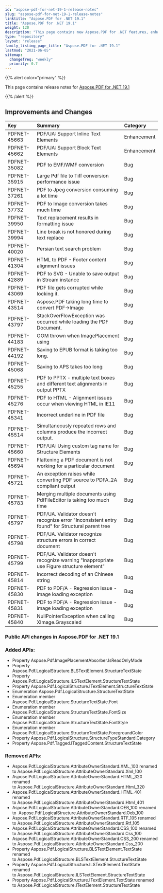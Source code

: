```yaml
---
id: "aspose-pdf-for-net-19-1-release-notes"
slug: "aspose-pdf-for-net-19-1-release-notes"
linktitle: "Aspose.PDF for .NET 19.1"
title: "Aspose.PDF for .NET 19.1"
weight: 120
description: "This page contains new Aspose.PDF for .NET features, enhancement, and bug fixes in 2019, version 19.1."
type: "repository"
layout: "release"
family_listing_page_title: "Aspose.PDF for .NET 19.1"
lastmod: "2021-06-05"
sitemap:
  changefreq: "weekly"
  priority: 0.7
---
```


{{% alert color="primary" %}}

This page contains release notes for [Aspose.PDF for .NET 19.1](https://www.nuget.org/packages/Aspose.Pdf/19.1.0)

{{% /alert %}}

## Improvements and Changes

|**Key**|**Summary**|**Category**|
| :- | :- | :- |
|PDFNET-45663|PDF/UA: Support Inline Text Elements|Enhancement|
|PDFNET-45662|PDF/UA: Support Block Text Elements|Enhancement|
|PDFNET-35082|PDF to EMF/WMF conversion|Bug|
|PDFNET-35915|Large Pdf file to Tiff conversion performance issue|Bug|
|PDFNET-37261|PDF to Jpeg conversion consuming a lot time|Bug|
|PDFNET-37732|PDF to Image conversion takes much time|Bug|
|PDFNET-39950|Text replacement results in formatting issue|Bug|
|PDFNET-39994|Line break is not honored during text replace|Bug|
|PDFNET-40020|Persian text search problem|Bug|
|PDFNET-41304|HTML to PDF - Footer content alignment issues|Bug|
|PDFNET-42889|PDF to SVG - Unable to save output in Stream instance|Bug|
|PDFNET-43069|PDF file gets corrupted while locking it.|Bug|
|PDFNET-43514|Aspose.PDF taking long time to convert PDF->Image|Bug|
|PDFNET-43797|StackOverFlowException was occurred while loading the PDF Document.|Bug|
|PDFNET-44183|OOM thrown when ImagePlacement using|Bug|
|PDFNET-44192|Saving to EPUB format is taking too long.|Bug|
|PDFNET-45068|Saving to APS takes too long|Bug|
|PDFNET-45255|PDF to PPTX - multiple text boxes and different text alignments in output PPTX|Bug|
|PDFNET-45276|PDF to HTML - Alignment issues occur when viewing HTML in IE11|Bug|
|PDFNET-45341|Incorrect underline in PDF file|Bug|
|PDFNET-45514|Simultaneously repeated rows and columns produce the incorrect output.|Bug|
|PDFNET-45660|PDF/UA: Using custom tag name for Structure Elements|Bug|
|PDFNET-45694|Flattening a PDF document is not working for a particular document|Bug|
|PDFNET-45721|An exception raises while converting PDF source to PDFA_2A compliant output|Bug|
|PDFNET-45783|Merging multiple documents using PdfFileEditor is taking too much time|Bug|
|PDFNET-45797|PDF/UA. Validator doesn't recognize error "Inconsistent entry found" for Structural parent tree|Bug|
|PDFNET-45798|PDF/UA. Validator recognize structure errors in correct document|Bug|
|PDFNET-45799|PDF/UA. Validator doesn't recognize warning "Inappropriate use Figure structure element"|Bug|
|PDFNET-45814|Incorrect decoding of an Chinese string|Bug|
|PDFNET-45830|PDF to PDF/A - Regression issue - image loading exception|Bug|
|PDFNET-45831|PDF to PDF/A - Regression issue - image loading exception|Bug|
|PDFNET-45840|NullPointerException when calling XImage.Grayscaled|Bug|

### Public API changes in Aspose.PDF for .NET 19.1

### Added APIs:

- Property Aspose.Pdf.ImagePlacementAbsorber.IsReadOnlyMode
- Property Aspose.Pdf.LogicalStructure.BLSTextElement.StructureTextState
- Property Aspose.Pdf.LogicalStructure.ILSTextElement.StructureTextState
- Property Aspose.Pdf.LogicalStructure.ITextElement.StructureTextState
- Enumeration Aspose.Pdf.LogicalStructure.StructureTextState
- Enumeration member Aspose.Pdf.LogicalStructure.StructureTextState.Font
- Enumeration member Aspose.Pdf.LogicalStructure.StructureTextState.FontSize
- Enumeration member Aspose.Pdf.LogicalStructure.StructureTextState.FontStyle
- Enumeration member Aspose.Pdf.LogicalStructure.StructureTextState.ForegroundColor
- Property Aspose.Pdf.LogicalStructure.StructureTypeStandard.Category
- Property Aspose.Pdf.Tagged.ITaggedContent.StructureTextState

### Removed APIs:

- Aspose.Pdf.LogicalStructure.AttributeOwnerStandard.XML_100 renamed<br/>to    Aspose.Pdf.LogicalStructure.AttributeOwnerStandard.Xml_100
- Aspose.Pdf.LogicalStructure.AttributeOwnerStandard.HTML_320 renamed<br/>to Aspose.Pdf.LogicalStructure.AttributeOwnerStandard.Html_320
- Aspose.Pdf.LogicalStructure.AttributeOwnerStandard.HTML_401 renamed<br/>to Aspose.Pdf.LogicalStructure.AttributeOwnerStandard.Html_401 
- Aspose.Pdf.LogicalStructure.AttributeOwnerStandard.OEB_100 renamed<br/>to  Aspose.Pdf.LogicalStructure.AttributeOwnerStandard.Oeb_100
- Aspose.Pdf.LogicalStructure.AttributeOwnerStandard.RTF_105 renamed<br/>to Aspose.Pdf.LogicalStructure.AttributeOwnerStandard.Rtf_105
- Aspose.Pdf.LogicalStructure.AttributeOwnerStandard.CSS_100 renamed<br/>to Aspose.Pdf.LogicalStructure.AttributeOwnerStandard.Css_100
- Aspose.Pdf.LogicalStructure.AttributeOwnerStandard.CSS_200 renamed<br/> to Aspose.Pdf.LogicalStructure.AttributeOwnerStandard.Css_200
- Property Aspose.Pdf.LogicalStructure.BLSTextElement.TextState renamed<br/>to Aspose.Pdf.LogicalStructure.BLSTextElement.StructureTextState
- Property Aspose.Pdf.LogicalStructure.ILSTextElement.TextState renamed<br/>to Aspose.Pdf.LogicalStructure.ILSTextElement.StructureTextState
- Property Aspose.Pdf.LogicalStructure.ITextElement.TextState renamed<br/>to Aspose.Pdf.LogicalStructure.ITextElement.StructureTextState
